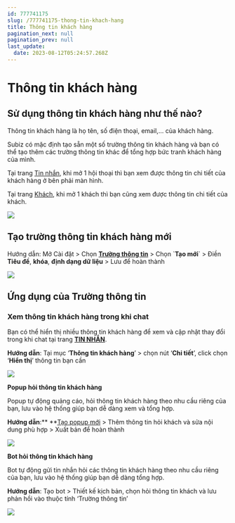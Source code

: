 ```yaml
---
id: 777741175
slug: /777741175-thong-tin-khach-hang
title: Thông tin khách hàng
pagination_next: null
pagination_prev: null
last_update:
  date: 2023-08-12T05:24:57.268Z
---
```


# Thông tin khách hàng

## Sử dụng thông tin khách hàng như thế nào?


Thông tin khách hàng là họ tên, số điện thoại, email,... của khách hàng. 

Subiz có mặc định tạo sẵn một số trường thông tin khách hàng và bạn có thể tạo thêm các trường thông tin khác để tổng hợp bức tranh khách hàng của mình.



Tại trang [Tin nhắn](https://app.subiz.com.vn/convo), khi mở 1 hội thoại thì bạn xem được thông tin chi tiết của khách hàng ở bên phải màn hình.



Tại trang [Khách](https://app.subiz.com.vn/lead), khi mở 1 khách thì bạn cũng xem được thông tin chi tiết của khách. 




![](https://vcdn.subiz-cdn.com/file/firtbcyfywwnsvbkziaw_acpxkgumifuoofoosble)

## Tạo trường thông tin khách hàng mới


Hướng dẫn: Mở Cài đặt > Chọn **[Trường thông tin](https://app.subiz.com.vn/settings/user-attributes)** > Chọn \`**Tạo mới**\` > Điền **Tiêu đề**, **khóa**, **định dạng dữ liệu** > Lưu để hoàn thành


![](https://vcdn.subiz-cdn.com/file/firtbcygastvtoputwyn_acpxkgumifuoofoosble)





## Ứng dụng của Trường thông tin

### Xem thông tin khách hàng trong khi chat


Bạn có thể hiển thị nhiều thông tin khách hàng để xem và cập nhật thay đổi trong khi chat tại trang **[TIN NHẮN](https://app.subiz.com.vn/convo)**.



**Hướng dẫn**: Tại mục ‘**Thông tin khách hàng**’ > chọn nút ‘**Chi tiết**’, click chọn ‘**Hiển thị**’ thông tin bạn cần




![](https://vcdn.subiz-cdn.com/file/firtbcygcmukrijxxfxq_acpxkgumifuoofoosble)




**Popup hỏi thông tin khách hàng**

Popup tự động quảng cáo, hỏi thông tin khách hàng theo nhu cầu riêng của bạn, lưu vào hệ thống giúp bạn dễ dàng xem và tổng hợp.



**Hướng dẫn**:** **[Tạo popup mới](https://app.subiz.com.vn/web_plugin/create#) > Thêm thông tin hỏi khách và sửa nội dung phù hợp > Xuất bản để hoàn thành


![](https://vcdn.subiz-cdn.com/file/firtbdcreznqwcamtuzr_acpxkgumifuoofoosble)




**Bot hỏi thông tin khách hàng**

Bot tự động gửi tin nhắn hỏi các thông tin khách hàng theo nhu cầu riêng của bạn, lưu vào hệ thống giúp bạn dễ dàng tổng hợp.

**Hướng dẫn**: Tạo bot > Thiết kế kịch bản, chọn hỏi thông tin khách và lưu phản hồi vào thuộc tính ‘Trường thông tin’


![](https://vcdn.subiz-cdn.com/file/firtbcygftejdciajqtt_acpxkgumifuoofoosble)